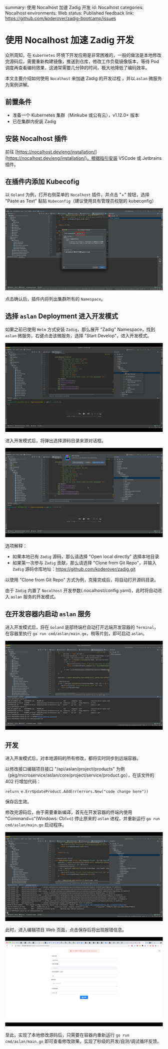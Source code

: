 summary: 使用 Nocalhost 加速 Zadig 开发
id: Nocalhost
categories: Nocalhost
environments: Web
status: Published
feedback link: https://github.com/koderover/zadig-bootcamp/issues

# 使用 Nocalhost 加速 Zadig 开发

众所周知，在 `Kubernetes` 环境下开发应用是非常困难的，一般的做法是本地修改完源码后，需要重新构建镜像，推送到仓库，修改工作负载镜像版本，等待 Pod 调度再查看编码效果，这通常需要几分钟的时间，极大地降低了编码效率。

本文主要介绍如何使用 `Nocalhost` 来加速 Zadig 的开发过程 ，并以 `aslan` 微服务为案例讲解。

## 前置条件

* 准备一个 Kubernetes 集群（Minkube 或公有云），v1.12.0+ 版本
* 已在集群内安装 Zadig

## 安装 Nocalhost 插件

前往 [https://nocalhost.dev/eng/installation/](https://nocalhost.dev/eng/installation/)，根据指引安装 VSCode 或 Jetbrains 插件。

## 在插件内添加 Kubecofig

以 `Goland` 为例，打开右侧菜单的 `Nocalhost` 插件，并点击 "+" 按钮，选择 "Paste as Text" 黏贴 `Kubeconfig`（建议使用具有管理员权限的 kubeconfig）

![添加 Kubeconfig](./img/add_kubeconfig.png)

点击确认后，插件内将列出集群所有的 `Namespace`。


## 选择 `aslan` Deployment 进入开发模式

如果之前已使用 `Helm` 方式安装 `Zadig`，那么展开 "Zadig" Namespace，找到 `aslan` 微服务，右键点击该微服务，选择 "Start Develop"，进入开发模式。

![进入开发模式](./img/start_develop.png)

进入开发模式后，将弹出选择源码目录来源对话框。

![选择源码目录来源](./img/choose_source_directory.png)

选项解释：

* 如果本地已有 `Zadig` 源码，那么请选择 "Open local directly" 选择本地目录
* 如果第一次参与 `Zadig` 贡献，那么请选择 "Clone from Git Repo"，并输入 `Zadig` 源码仓库地址：https://github.com/koderover/zadig.git

以使用 "Clone from Git Repo" 方式为例，克隆完成后，将自动打开源码目录。

由于 `Zadig` 内置了 `Nocalhost` 开发参数(.nocalhost/config.yaml)，此时将自动进入 `aslan` 服务的开发模式。

## 在开发容器内启动 `aslan` 服务

进入开发模式后，将在 `Goland` 底部终端栏自动打开远端开发容器的 `Terminal`，在容器里执行 `go run cmd/aslan/main.go`，稍等片刻，即可启动 `aslan`。

![在开发容器内启动 aslan 服务](./img/run_aslan.png)

## 开发

进入开发模式后，对本地源码的所有修改，都将实时同步到远端容器。

以修改接口编辑项目接口 "/api/aslan/project/products" 为例（pkg/microservice/aslan/core/project/service/product.go），在该文件的 402 行增加代码：

```
return e.ErrUpdateProduct.AddErr(errors.New("code change here"))
```

保存后生效。

修改完源码后，由于需要重新编译，首先在开发容器的终端内使用 "Command+c"(Windows: Ctrl+c) 停止原来的 `aslan` 进程，并重新运行 `go run cmd/aslan/main.go` 启动程序。

![重新启动 aslan](./img/rerun_aslan.png)

此时，进入编辑项目 Web 页面，点击保存后将出现报错信息。

![编辑项目失败](./img/update_project_fail.png)

至此，实现了本地修改源码后，只需要在容器内重新运行 `go run cmd/aslan/main.go` 即可查看修改效果，实现了秒级的开发/自测/调试循环反馈。
